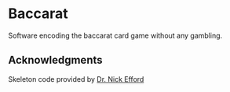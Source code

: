 # Baccarat

Software encoding the baccarat card game without any gambling.

## Acknowledgments

Skeleton code provided by [Dr. Nick Efford](https://eps.leeds.ac.uk/computing/staff/92/dr-nick-efford)
